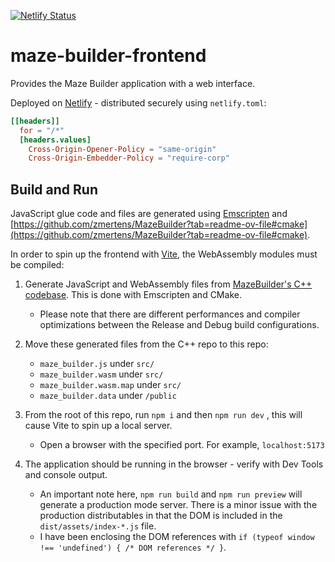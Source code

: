 [![Netlify Status](https://api.netlify.com/api/v1/badges/be13537b-f604-447a-beaf-a6d63496fb8e/deploy-status)](https://app.netlify.com/sites/jade-semifreddo-f24ef0/deploys?branch=main)

# maze-builder-frontend

Provides the Maze Builder application with a web interface.

Deployed on [Netlify](https://668145265561420d1369a177--jade-semifreddo-f24ef0.netlify.app/) - distributed securely using `netlify.toml`:
```toml
[[headers]]
  for = "/*"
  [headers.values]
    Cross-Origin-Opener-Policy = "same-origin"
    Cross-Origin-Embedder-Policy = "require-corp"
```

## Build and Run

JavaScript glue code and files are generated using [Emscripten](https://emscripten.org/index.html) and [https://github.com/zmertens/MazeBuilder?tab=readme-ov-file#cmake](https://github.com/zmertens/MazeBuilder?tab=readme-ov-file#cmake).

In order to spin up the frontend with [Vite](https://vitejs.dev/), the WebAssembly modules must be compiled:
1. Generate JavaScript and WebAssembly files from [MazeBuilder's C++ codebase](https://github.com/zmertens/MazeBuilder). This is done with Emscripten and CMake.
   - Please note that there are different performances and compiler optimizations between the Release and Debug build configurations.
2. Move these generated files from the C++ repo to this repo:
     - `maze_builder.js` under `src/`
    - `maze_builder.wasm` under `src/`
    - `maze_builder.wasm.map` under `src/`
    - `maze_builder.data` under `/public`
    
3. From the root of this repo, run `npm i` and then `npm run dev` , this will cause Vite to spin up a local server.
     - Open a browser with the specified port. For example, `localhost:5173`
4. The application should be running in the browser - verify with Dev Tools and console output.
     - An important note here, `npm run build` and `npm run preview` will generate a production mode server. There is a minor issue with the production distributables in that the DOM is included in the `dist/assets/index-*.js` file.
     - I have been enclosing the DOM references with `if (typeof window !== 'undefined') { /* DOM references */ }`.

